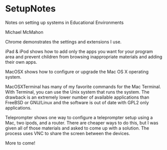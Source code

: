 # SetupNotes
Notes on setting up systems in Educational Environments

Michael McMahon

Chrome demonstrates the settings and extensions I use.

iPad & iPod shows how to add only the apps you want for your program area and prevent children from browsing inappropriate materials and adding their own apps.

MacOSX shows how to configure or upgrade the Mac OS X operating system.

MacOSXTerminal has many of my favorite commands for the Mac Terminal.  With Terminal, you can use the Unix system that runs the system.  The drawback is an extremely lower number of available applications than FreeBSD or GNU/Linux and the software is out of date with GPL2 only applications.

Teleprompter shows one way to configure a teleprompter setup using a Mac, two ipods, and a router.  There are cheaper ways to do this, but I was given all of those materials and asked to come up with a solution.  The process uses VNC to share the screen between the devices.

More to come!
